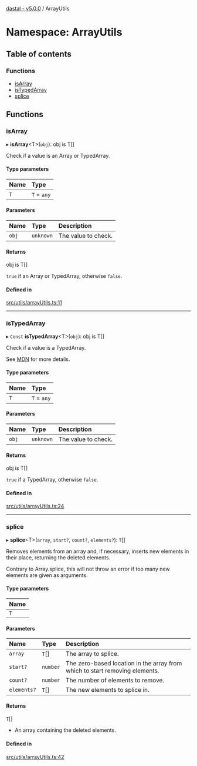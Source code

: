 [dastal - v5.0.0](../README.md) / ArrayUtils

# Namespace: ArrayUtils

## Table of contents

### Functions

- [isArray](arrayutils.md#isarray)
- [isTypedArray](arrayutils.md#istypedarray)
- [splice](arrayutils.md#splice)

## Functions

### isArray

▸ **isArray**<T\>(`obj`): obj is T[]

Check if a value is an Array or TypedArray.

#### Type parameters

| Name | Type |
| :------ | :------ |
| `T` | `T` = `any` |

#### Parameters

| Name | Type | Description |
| :------ | :------ | :------ |
| `obj` | `unknown` | The value to check. |

#### Returns

obj is T[]

`true` if an Array or TypedArray, otherwise `false`.

#### Defined in

[src/utils/arrayUtils.ts:11](https://github.com/havelessbemore/dastal/blob/389210e/src/utils/arrayUtils.ts#L11)

___

### isTypedArray

▸ `Const` **isTypedArray**<T\>(`obj`): obj is T[]

Check if a value is a TypedArray.

See [MDN](https://developer.mozilla.org/en-US/docs/Web/JavaScript/Reference/Global_Objects/TypedArray)
for more details.

#### Type parameters

| Name | Type |
| :------ | :------ |
| `T` | `T` = `any` |

#### Parameters

| Name | Type | Description |
| :------ | :------ | :------ |
| `obj` | `unknown` | The value to check. |

#### Returns

obj is T[]

`true` if a TypedArray, otherwise `false`.

#### Defined in

[src/utils/arrayUtils.ts:24](https://github.com/havelessbemore/dastal/blob/389210e/src/utils/arrayUtils.ts#L24)

___

### splice

▸ **splice**<T\>(`array`, `start?`, `count?`, `elements?`): `T`[]

Removes elements from an array and, if necessary, inserts new elements in their place, returning the deleted elements.

Contrary to Array.splice, this will not throw an error if too many new elements are given as arguments.

#### Type parameters

| Name |
| :------ |
| `T` |

#### Parameters

| Name | Type | Description |
| :------ | :------ | :------ |
| `array` | `T`[] | The array to splice. |
| `start?` | `number` | The zero-based location in the array from which to start removing elements. |
| `count?` | `number` | The number of elements to remove. |
| `elements?` | `T`[] | The new elements to splice in. |

#### Returns

`T`[]

- An array containing the deleted elements.

#### Defined in

[src/utils/arrayUtils.ts:42](https://github.com/havelessbemore/dastal/blob/389210e/src/utils/arrayUtils.ts#L42)
